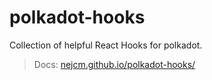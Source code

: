 # polkadot-hooks

Collection of helpful React Hooks for polkadot.

> Docs: [nejcm.github.io/polkadot-hooks/](nejcm.github.io/polkadot-hooks/)
